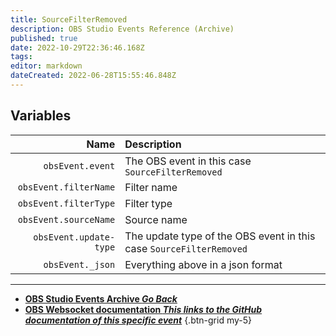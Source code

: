 ```yaml
---
title: SourceFilterRemoved
description: OBS Studio Events Reference (Archive)
published: true
date: 2022-10-29T22:36:46.168Z
tags: 
editor: markdown
dateCreated: 2022-06-28T15:55:46.848Z
---
```


## Variables
Name | Description
----:|:------------
`obsEvent.event` | The OBS event in this case `SourceFilterRemoved`
`obsEvent.filterName` | Filter name
`obsEvent.filterType` | Filter type
`obsEvent.sourceName` | Source name
`obsEvent.update-type` | The update type of the OBS event in this case `SourceFilterRemoved`
`obsEvent._json` | Everything above in a json format

---

- [<i class="mdi mdi-chevron-left"></i>**OBS Studio Events Archive *Go Back***](/Broadcasters/OBS/Archive/Events)
- [<i class="mdi mdi-github"></i> **OBS Websocket documentation *This links to the GitHub documentation of this specific event***](https://github.com/obsproject/obs-websocket/blob/4.x-current/docs/generated/protocol.md#sourcefilterremoved)
{.btn-grid my-5}

